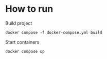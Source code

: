 # How to run

Build project

`docker compose -f docker-compose.yml build`

Start containers

`docker compose up`
